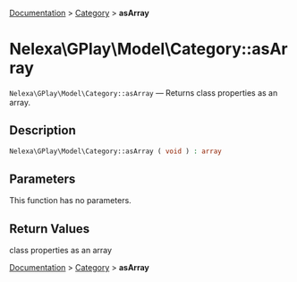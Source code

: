 [Documentation](../../README.md) > [Category](README.md) > **asArray**

# Nelexa\GPlay\Model\Category::asArray
`Nelexa\GPlay\Model\Category::asArray` — Returns class properties as an array.

## Description
```php
Nelexa\GPlay\Model\Category::asArray ( void ) : array
```

## Parameters
This function has no parameters.

## Return Values
class properties as an array

[Documentation](../../README.md) > [Category](README.md) > **asArray**
